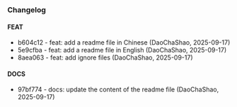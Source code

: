 ### Changelog

#### FEAT

* b604c12 - feat: add a readme file in Chinese (DaoChaShao, 2025-09-17)
* 5e9cfba - feat: add a readme file in English (DaoChaShao, 2025-09-17)
* 8aea063 - feat: add ignore files (DaoChaShao, 2025-09-17)

#### DOCS

* 97bf774 - docs: update the content of the readme file (DaoChaShao, 2025-09-17)


